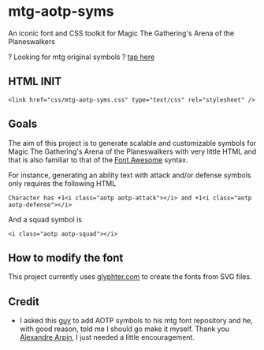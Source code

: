 # mtg-aotp-syms
An iconic font and CSS toolkit for Magic The Gathering's Arena of the Planeswalkers

? Looking for mtg original symbols ? [tap here](https://github.com/AlexandreArpin/mtg-font)

## HTML INIT
    <link href="css/mtg-aotp-syms.css" type="text/css" rel="stylesheet" />

## Goals

The aim of this project is to generate scalable and customizable symbols for Magic The Gathering's Arena of the Planeswalkers with very little HTML and that is also familiar to that of the [Font Awesome](https://fortawesome.github.io/Font-Awesome/) syntax.

For instance, generating an ability text with attack and/or defense symbols only requires the following HTML

    Character has +1<i class="aotp aotp-attack"></i> and +1<i class="aotp aotp-defense"></i>

And a squad symbol is

    <i class="aotp aotp-squad"></i>


## How to modify the font

This project currently uses [glyphter.com](https://glyphter.com/) to create the fonts from SVG files.


## Credit
- I asked this [guy](https://github.com/AlexandreArpin) to add AOTP symbols to his mtg font repository and he, with good reason, told me I should go make it myself. Thank you [Alexandre Arpin](https://github.com/AlexandreArpin), I just needed a little encouragement.

